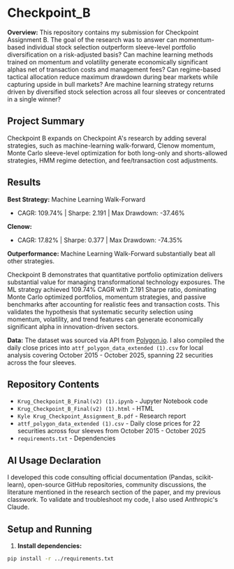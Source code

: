 # Checkpoint_B

**Overview:**
This repository contains my submission for Checkpoint Assignment B. The goal of the research was to answer can momentum-based individual stock selection outperform sleeve-level portfolio diversification on a risk-adjusted basis? Can machine learning methods trained on momentum and volatility generate economically significant alphas net of transaction costs and management fees? Can regime-based tactical allocation reduce maximum drawdown during bear markets while capturing upside in bull markets? Are machine learning strategy returns driven by diversified stock selection across all four sleeves or concentrated in a single winner?

## Project Summary
Checkpoint B expands on Checkpoint A's research by adding several strategies, such as machine-learning walk-forward, Clenow momentum, Monte Carlo sleeve-level optimization for both long-only and shorts-allowed strategies, HMM regime detection, and fee/transaction cost adjustments.

## Results
**Best Strategy:** Machine Learning Walk-Forward
- CAGR: 109.74% | Sharpe: 2.191 | Max Drawdown: -37.46%

**Clenow:**
- CAGR: 17.82% | Sharpe: 0.377 | Max Drawdown: -74.35%

**Outperformance:** Machine Learning Walk-Forward substantially beat all other strategies.

Checkpoint B demonstrates that quantitative portfolio optimization delivers substantial value for managing transformational technology exposures. The ML strategy achieved 109.74% CAGR with 2.191 Sharpe ratio, dominating Monte Carlo optimized portfolios, momentum strategies, and passive benchmarks after accounting for realistic fees and transaction costs. This validates the hypothesis that systematic security selection using momentum, volatility, and trend features can generate economically significant alpha in innovation-driven sectors.

**Data:**
The dataset was sourced via API from [Polygon.io](https://polygon.io/). I also compiled the daily close prices into `attf_polygon_data_extended (1).csv` for local analysis covering October 2015 - October 2025, spanning 22 securities across the four sleeves.

## Repository Contents

- `Krug_Checkpoint_B_Final(v2) (1).ipynb` - Jupyter Notebook code
- `Krug_Checkpoint_B_Final(v2) (1).html` - HTML
- `Kyle Krug_Checkpoint_Assignment_B.pdf` - Research report
- `attf_polygon_data_extended (1).csv` - Daily close prices for 22 securities across four sleeves from October 2015 - October 2025
- `requirements.txt` - Dependencies
  
## AI Usage Declaration

I developed this code consulting official documentation (Pandas, scikit-learn), open-source GitHub repositories, community discussions, the literature mentioned in the research section of the paper, and my previous classwork. To validate and troubleshoot my code, I also used Anthropic's Claude.

## Setup and Running
1. **Install dependencies:**
```bash
pip install -r ../requirements.txt

